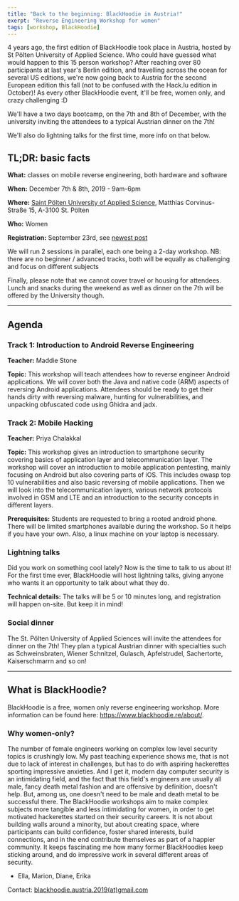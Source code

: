 ```yaml
---
title: "Back to the beginning: BlackHoodie in Austria!"
exerpt: "Reverse Engineering Workshop for women"
tags: [workshop, BlackHoodie]
---
```


4 years ago, the first edition of BlackHoodie took place in Austria,
hosted by St Pölten University of Applied Science. Who could have
guessed what would happen to this 15 person workshop? After reaching
over 80 participants at last year's Berlin edition, and travelling
across the ocean for several US editions, we're now going back to
Austria for the second European edition this fall (not to be confused
with the Hack.lu edition in October)! As every other BlackHoodie
event, it'll be free, women only, and crazy challenging :D

We'll have a two days bootcamp, on the 7th and 8th of December, with
the university inviting the attendees to a typical Austrian dinner on
the 7th!

We'll also do lightning talks for the first time, more info on that
below.

## TL;DR: basic facts ##

**What:** classes on mobile reverse engineering, both hardware and
software
<!-- I think, to be corrected depending on training's titles once we -->
<!-- get them? -->

**When:** December 7th & 8th, 2019 - 9am-6pm

**Where:** [Saint Pölten University of Applied
Science](https://www.fhstp.ac.at/en), Matthias Corvinus-Straße 15,
A-3100 St. Pölten

**Who:** Women

**Registration:** September 23rd, see [newest
post](https://www.blackhoodie.re/Austria_registration/)

We will run 2 sessions in parallel, each one being a 2-day
workshop. NB: there are no beginner / advanced tracks, both will be
equally as challenging and focus on different subjects

Finally, please note that we cannot cover travel or housing for
attendees. Lunch and snacks during the weekend as well as dinner on
the 7th will be offered by the University though.

---
## Agenda ##

### Track 1: Introduction to Android Reverse Engineering ###

**Teacher:** Maddie Stone
<!-- Anyone wants to add something there? -->

**Topic:** This workshop will teach attendees how to reverse engineer
Android applications. We will cover both the Java and native code
(ARM) aspects of reversing Android applications. Attendees should be
ready to get their hands dirty with reversing malware, hunting for
vulnerabilities, and unpacking obfuscated code using Ghidra and jadx.

### Track 2: Mobile Hacking ###

**Teacher:** Priya Chalakkal

**Topic:** This workshop gives an introduction to smartphone security
covering basics of application layer and telecommunication layer. The
workshop will cover an introduction to mobile application pentesting,
mainly focusing on Android but also covering parts of iOS. This
includes owasp top 10 vulnerabilities and also basic reversing of
mobile applications. Then we will look into the telecommunication
layers, various network protocols involved in GSM and LTE and an
introduction to the security concepts in different layers.

**Prerequisites:** Students are requested to bring a rooted android
phone. There will be limited smartphones available during the
workshop. So it helps if you have your own. Also, a linux machine on
your laptop is necessary.

### Lightning talks ###

Did you work on something cool lately? Now is the time to talk to us
about it! For the first time ever, BlackHoodie will host lightning
talks, giving anyone who wants it an opportunity to talk about what
they do.

**Technical details:** The talks will be 5 or 10 minutes long, and
registration will happen on-site. But keep it in mind!

### Social dinner ###

The St. Pölten University of Applied Sciences will invite the
attendees for dinner on the 7th! They plan a typical Austrian dinner
with specialties such as Schweinsbraten, Wiener Schnitzel, Gulasch,
Apfelstrudel, Sachertorte, Kaiserschmarrn and so on!

---
## What is BlackHoodie? ##

BlackHoodie is a free, women only reverse engineering workshop. More
information can be found here: <https://www.blackhoodie.re/about/>.

### Why women-only? ###

The number of female engineers working on complex low level security
topics is crushingly low. My past teaching experience shows me, that
is not due to lack of interest in challenges, but has to do with
aspiring hackerettes sporting impressive anxieties. And I get it,
modern day computer security is an intimidating field, and the fact
that this field's engineers are usually all male, fancy death metal
fashion and are offensive by definition, doesn't help. But, among us,
one doesn't need to be male and death metal to be successful
there. The BlackHoodie workshops aim to make complex subjects more
tangible and less intimidating for women, in order to get motivated
hackerettes started on their security careers. It is not about
building walls around a minority, but about creating space, where
participants can build confidence, foster shared interests, build
connections, and in the end contribute themselves as part of a happier
community. It keeps fascinating me how many former BlackHoodies keep
sticking around, and do impressive work in several different areas of
security.

- Ella, Marion, Diane, Erika

Contact: [blackhoodie.austria.2019(at)gmail.com](mailto:blackhoodie.austria.2019@gmail.com)
